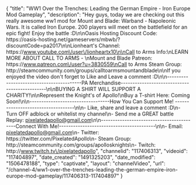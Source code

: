 {
    "title": "WW1 Over the Trenches: Leading the German Empire - Iron Europe Mod Gameplay",
    "description": "Hey guys, today we are checking out this really awesome ww1 mod for Mount and Blade: Warband - Napoleonic Wars.  It is called Iron Europe.  200 players will meet on the battlefield for an epic fight!  Enjoy the battle :D\n\nOasis Hosting Discount Code: https:\/\/oasis-hosting.net\/gameservers\/mbwb\/?discountCode=pa2017\n\nLionheart's Channel: https:\/\/www.youtube.com\/user\/lionheartx10\n\nCall to Arms Info:\nLEARN MORE ABOUT CALL TO ARMS - \nMount and Blade Patreon: https:\/\/www.patreon.com\/user?u=3830559\nCall to Arms Steam Group: http:\/\/steamcommunity.com\/groups\/calltoarmsmountandblade\n\nIf you enjoyed the video don't forget to Like and Leave a comment :D\n\n-----------------------------------------PA Merchandise----------------------------------------------\n\nBUYING A SHIRT WILL SUPPORT A CHARITY!\n\nRepresent the Knight's of Apollo!\nBuy a T-shirt Here: Coming Soon!\n\n----------------------------------How You Can Support Me! -----------------------------------\n\n- Like, share and leave a comment :D\n- Turn OFF adblock or whitelist my channel\n- Send me a GREAT battle Replay: pixelatedapollo@gmail.com\n\n------------------------------------------Connect With Me!-----------------------------------------\n\n- Email: pixelatedapollo@gmail.com\n- Twitter: https:\/\/twitter.com\/PixelatedApollo\n- Steam Group:  http:\/\/steamcommunity.com\/groups\/apollosknights\n- Twitch: http:\/\/www.twitch.tv\/pixelatedapollo",
    "channelid": "117406313",
    "videoid": "117404897",
    "date_created": "1491325203",
    "date_modified": "1506478188",
    "type": "captivate",
    "layout": "channelVideo",
    "url": "\/channel-4\/ww1-over-the-trenches-leading-the-german-empire-iron-europe-mod-gameplay\/117406313-117404897"
}